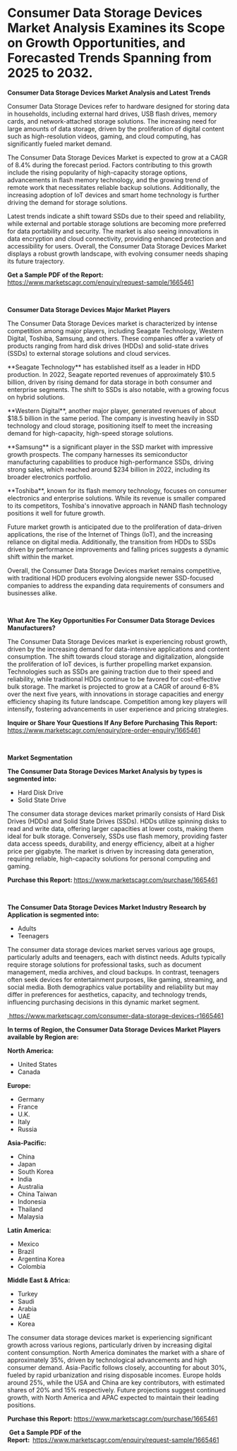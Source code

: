 <p><h1>Consumer Data Storage Devices Market Analysis Examines its Scope on Growth Opportunities, and Forecasted Trends Spanning from 2025 to 2032.</h1></p><p><strong>Consumer Data Storage Devices Market Analysis and Latest Trends</strong></p>
<p><p>Consumer Data Storage Devices refer to hardware designed for storing data in households, including external hard drives, USB flash drives, memory cards, and network-attached storage solutions. The increasing need for large amounts of data storage, driven by the proliferation of digital content such as high-resolution videos, gaming, and cloud computing, has significantly fueled market demand.</p><p>The Consumer Data Storage Devices Market is expected to grow at a CAGR of 8.4% during the forecast period. Factors contributing to this growth include the rising popularity of high-capacity storage options, advancements in flash memory technology, and the growing trend of remote work that necessitates reliable backup solutions. Additionally, the increasing adoption of IoT devices and smart home technology is further driving the demand for storage solutions.</p><p>Latest trends indicate a shift toward SSDs due to their speed and reliability, while external and portable storage solutions are becoming more preferred for data portability and security. The market is also seeing innovations in data encryption and cloud connectivity, providing enhanced protection and accessibility for users. Overall, the Consumer Data Storage Devices Market displays a robust growth landscape, with evolving consumer needs shaping its future trajectory.</p></p>
<p><strong>Get a Sample PDF of the Report:&nbsp;</strong> <a href="https://www.marketscagr.com/enquiry/request-sample/1665461?utm_campaign=3290&utm_medium=2&utm_source=Github&utm_content=ia&utm_term=20042025&utm_id=consumer-data-storage-devices">https://www.marketscagr.com/enquiry/request-sample/1665461</a></p>
<p>&nbsp;</p>
<p><strong>Consumer Data Storage Devices Major Market Players</strong></p>
<p><p>The Consumer Data Storage Devices market is characterized by intense competition among major players, including Seagate Technology, Western Digital, Toshiba, Samsung, and others. These companies offer a variety of products ranging from hard disk drives (HDDs) and solid-state drives (SSDs) to external storage solutions and cloud services.</p><p>**Seagate Technology** has established itself as a leader in HDD production. In 2022, Seagate reported revenues of approximately $10.5 billion, driven by rising demand for data storage in both consumer and enterprise segments. The shift to SSDs is also notable, with a growing focus on hybrid solutions.</p><p>**Western Digital**, another major player, generated revenues of about $18.5 billion in the same period. The company is investing heavily in SSD technology and cloud storage, positioning itself to meet the increasing demand for high-capacity, high-speed storage solutions.</p><p>**Samsung** is a significant player in the SSD market with impressive growth prospects. The company harnesses its semiconductor manufacturing capabilities to produce high-performance SSDs, driving strong sales, which reached around $234 billion in 2022, including its broader electronics portfolio. </p><p>**Toshiba**, known for its flash memory technology, focuses on consumer electronics and enterprise solutions. While its revenue is smaller compared to its competitors, Toshiba's innovative approach in NAND flash technology positions it well for future growth.</p><p>Future market growth is anticipated due to the proliferation of data-driven applications, the rise of the Internet of Things (IoT), and the increasing reliance on digital media. Additionally, the transition from HDDs to SSDs driven by performance improvements and falling prices suggests a dynamic shift within the market.</p><p>Overall, the Consumer Data Storage Devices market remains competitive, with traditional HDD producers evolving alongside newer SSD-focused companies to address the expanding data requirements of consumers and businesses alike.</p></p>
<p>&nbsp;</p>
<p><strong>What Are The Key Opportunities For Consumer Data Storage Devices Manufacturers?</strong></p>
<p><p>The Consumer Data Storage Devices market is experiencing robust growth, driven by the increasing demand for data-intensive applications and content consumption. The shift towards cloud storage and digitalization, alongside the proliferation of IoT devices, is further propelling market expansion. Technologies such as SSDs are gaining traction due to their speed and reliability, while traditional HDDs continue to be favored for cost-effective bulk storage. The market is projected to grow at a CAGR of around 6-8% over the next five years, with innovations in storage capacities and energy efficiency shaping its future landscape. Competition among key players will intensify, fostering advancements in user experience and pricing strategies.</p></p>
<p><strong>Inquire or Share Your Questions If Any Before Purchasing This Report:</strong> <a href="https://www.marketscagr.com/enquiry/pre-order-enquiry/1665461?utm_campaign=3290&utm_medium=2&utm_source=Github&utm_content=ia&utm_term=20042025&utm_id=consumer-data-storage-devices">https://www.marketscagr.com/enquiry/pre-order-enquiry/1665461</a></p>
<p>&nbsp;</p>
<p><strong>Market Segmentation</strong></p>
<p><strong>The Consumer Data Storage Devices Market Analysis by types is segmented into:</strong></p>
<p><ul><li>Hard Disk Drive</li><li>Solid State Drive</li></ul></p>
<p><p>The consumer data storage devices market primarily consists of Hard Disk Drives (HDDs) and Solid State Drives (SSDs). HDDs utilize spinning disks to read and write data, offering larger capacities at lower costs, making them ideal for bulk storage. Conversely, SSDs use flash memory, providing faster data access speeds, durability, and energy efficiency, albeit at a higher price per gigabyte. The market is driven by increasing data generation, requiring reliable, high-capacity solutions for personal computing and gaming.</p></p>
<p><strong>Purchase this Report:&nbsp;</strong><a href="https://www.marketscagr.com/purchase/1665461?utm_campaign=3290&utm_medium=2&utm_source=Github&utm_content=ia&utm_term=20042025&utm_id=consumer-data-storage-devices">https://www.marketscagr.com/purchase/1665461</a></p>
<p>&nbsp;</p>
<p><strong>The Consumer Data Storage Devices Market Industry Research by Application is segmented into:</strong></p>
<p><ul><li>Adults</li><li>Teenagers</li></ul></p>
<p><p>The consumer data storage devices market serves various age groups, particularly adults and teenagers, each with distinct needs. Adults typically require storage solutions for professional tasks, such as document management, media archives, and cloud backups. In contrast, teenagers often seek devices for entertainment purposes, like gaming, streaming, and social media. Both demographics value portability and reliability but may differ in preferences for aesthetics, capacity, and technology trends, influencing purchasing decisions in this dynamic market segment.</p></p>
<p><a href="https://www.marketscagr.com/consumer-data-storage-devices-r1665461?utm_campaign=3290&utm_medium=2&utm_source=Github&utm_content=ia&utm_term=20042025&utm_id=consumer-data-storage-devices">&nbsp;https://www.marketscagr.com/consumer-data-storage-devices-r1665461</a></p>
<p><strong>In terms of Region, the Consumer Data Storage Devices Market Players available by Region are:</strong></p>
<p>
    <p> <strong> North America: </strong>
        <ul>
            <li>United States</li>
            <li>Canada</li>
        </ul>
        </p> 
    <p> <strong> Europe: </strong>
        <ul>
            <li>Germany</li>
            <li>France</li>
            <li>U.K.</li>
            <li>Italy</li>
            <li>Russia</li>
        </ul>
        </p> 
    <p> <strong> Asia-Pacific: </strong>
        <ul>
            <li>China</li>
            <li>Japan</li>
            <li>South Korea</li>
            <li>India</li>
            <li>Australia</li>
            <li>China Taiwan</li>
            <li>Indonesia</li>
            <li>Thailand</li>
            <li>Malaysia</li>
        </ul>
        </p> 
    <p> <strong> Latin America: </strong>
        <ul>
            <li>Mexico</li>
            <li>Brazil</li>
            <li>Argentina Korea</li>
            <li>Colombia</li>
        </ul>
        </p> 
    <p> <strong> Middle East & Africa: </strong>
        <ul>
            <li>Turkey</li>
            <li>Saudi</li>
            <li>Arabia</li>
            <li>UAE</li>
            <li>Korea</li>
        </ul>
    </p>
    </p>
<p><p>The consumer data storage devices market is experiencing significant growth across various regions, particularly driven by increasing digital content consumption. North America dominates the market with a share of approximately 35%, driven by technological advancements and high consumer demand. Asia-Pacific follows closely, accounting for about 30%, fueled by rapid urbanization and rising disposable incomes. Europe holds around 25%, while the USA and China are key contributors, with estimated shares of 20% and 15% respectively. Future projections suggest continued growth, with North America and APAC expected to maintain their leading positions.</p></p>
<p><strong>Purchase this Report: </strong><a href="https://www.marketscagr.com/purchase/1665461?utm_campaign=3290&utm_medium=2&utm_source=Github&utm_content=ia&utm_term=20042025&utm_id=consumer-data-storage-devices">https://www.marketscagr.com/purchase/1665461</a></p>
<p>&nbsp;<strong>Get a Sample PDF of the Report:&nbsp;&nbsp;</strong><a href="https://www.marketscagr.com/enquiry/request-sample/1665461?utm_campaign=3290&utm_medium=2&utm_source=Github&utm_content=ia&utm_term=20042025&utm_id=consumer-data-storage-devices">https://www.marketscagr.com/enquiry/request-sample/1665461</a></p>
<p><strong></strong></p>
<p><p></p><p></p><p></p></p>